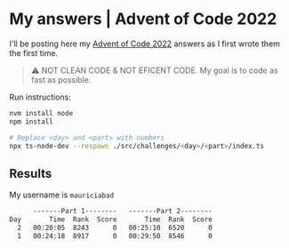 # My answers | Advent of Code 2022

I'll be posting here my [Advent of Code 2022](https://adventofcode.com/2022) answers as I first wrote them the first time.

> :warning: NOT CLEAN CODE & NOT EFICENT CODE. My goal is to code as fast as possible.

Run instructions:

```zsh
nvm install node
npm install

# Replace <day> and <part> with numbers
npx ts-node-dev --respawn ./src/challenges/<day>/<part>/index.ts
```

## Results

My username is `mauriciabad`

```txt
      -------Part 1--------   -------Part 2--------
Day       Time  Rank  Score       Time  Rank  Score
  2   00:20:05  8243      0   00:25:10  6520      0
  1   00:24:18  8917      0   00:29:50  8546      0
```
